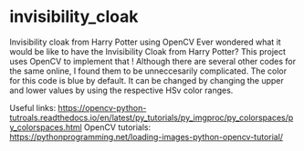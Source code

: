 # invisibility_cloak
Invisibility cloak from Harry Potter using OpenCV
Ever wondered what it would be like to have the Invisibility Cloak from Harry Potter?
This project uses OpenCV to implement that ! 
Although there are several other codes for the same online, I found them to be unneccesarily complicated. 
The color for this code is blue by default. It can be changed by changing the upper and lower values by using the respective HSv color ranges.

Useful links:
https://opencv-python-tutroals.readthedocs.io/en/latest/py_tutorials/py_imgproc/py_colorspaces/py_colorspaces.html
OpenCV tutorials: https://pythonprogramming.net/loading-images-python-opencv-tutorial/
